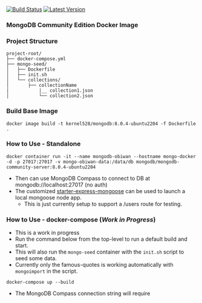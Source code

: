 [![Build Status](http://drone.kernelsanders.biz:8080/api/badges/kernel528/mongo-docker/status.svg?ref=refs/heads/main)](http://drone.kernelsanders.biz:8080/kernel528/mongo-docker)
[![Latest Version](https://img.shields.io/github/v/tag/kernel528/mongo-docker)](https://github.com/kernel528/mongo-docker/releases/latest)


### MongoDB Community Edition Docker Image

### Project Structure
```
project-root/
├── docker-compose.yml
├── mongo-seed/
│   ├── Dockerfile
│   ├── init.sh
│   └── collections/
│       ├── collectionName
|           |__ collection1.json
│           └── collection2.json
```
### Build Base Image
```aiignore
docker image build -t kernel528/mongodb:8.0.4-ubuntu2204 -f Dockerfile .
```

### How to Use - Standalone
```aiignore
docker container run -it --name mongodb-obiwan --hostname mongo-docker -d -p 27017:27017 -v mongo-obiwan-data:/data/db mongodb/mongodb-community-server:8.0.4-ubuntu2204
```
- Then can use MongoDB Compass to connect to DB at mongodb://localhost:27017 (no auth)
- The customized [starter-express-mongoose](https://github.com/kernel528/starter-express-mongoose) can be used to launch a local mongoose node app.
  - This is just currently setup to support a /users route for testing.

### How to Use - docker-compose (_Work in Progress_)
- This is a work in progress
- Run the command below from the top-level to run a default build and start. 
- This will also run the `mongo-seed` container with the `init.sh` script to seed some data.
- Currently only the famous-quotes is working automatically with `mongoimport` in the script.
```aiignore
docker-compose up --build
```
- The MongoDB Compass connection string will require 
